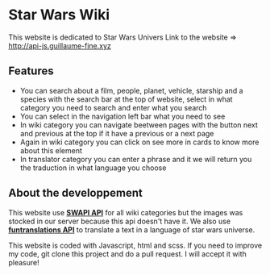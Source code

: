 ﻿# Star Wars Wiki

This website is dedicated to Star Wars Univers
Link to the website => http://api-js.guillaume-fine.xyz

## Features 
- You can search about a film, people, planet, vehicle, starship and a species with the search bar at the top of website, select in what category you need to search and enter what you search
- You can select in the navigation left bar what you need to see
- In wiki category you can navigate beetween pages with the button next and previous at the top if it have a previous or a next page
- Again in wiki category you can click on see more in cards to know more about this element
- In translator category you can enter a phrase and it we will return you the traduction in what language you choose

## About the developpement

This website use [**SWAPI API**](https://swapi.dev/) for all wiki categories but the images was stocked in our server because this api doesn't have it.
We also use [**funtranslations API**](https://api.funtranslations.com/) to translate a text in a language of star wars universe.

This website is coded with Javascript, html and scss. If you need to improve my code, git clone this project and do a pull request. 
I will accept it with pleasure!

